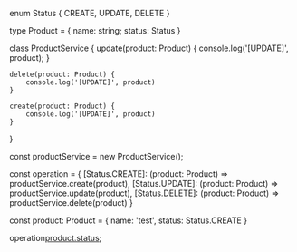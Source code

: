 enum Status {
    CREATE,
    UPDATE,
    DELETE
}

type Product = {
    name: string;
    status: Status
}

class ProductService {
    update(product: Product) {
        console.log('[UPDATE]', product);
    }

    delete(product: Product) {
        console.log('[UPDATE]', product)
    }

    create(product: Product) {
        console.log('[UPDATE]', product)
    }
}

const productService = new ProductService();

const operation = {
    [Status.CREATE]: (product: Product) => productService.create(product),
    [Status.UPDATE]: (product: Product) => productService.update(product),
    [Status.DELETE]: (product: Product) => productService.delete(product)
}

const product: Product = {
    name: 'test',
    status: Status.CREATE
}

operation[product.status](product);
